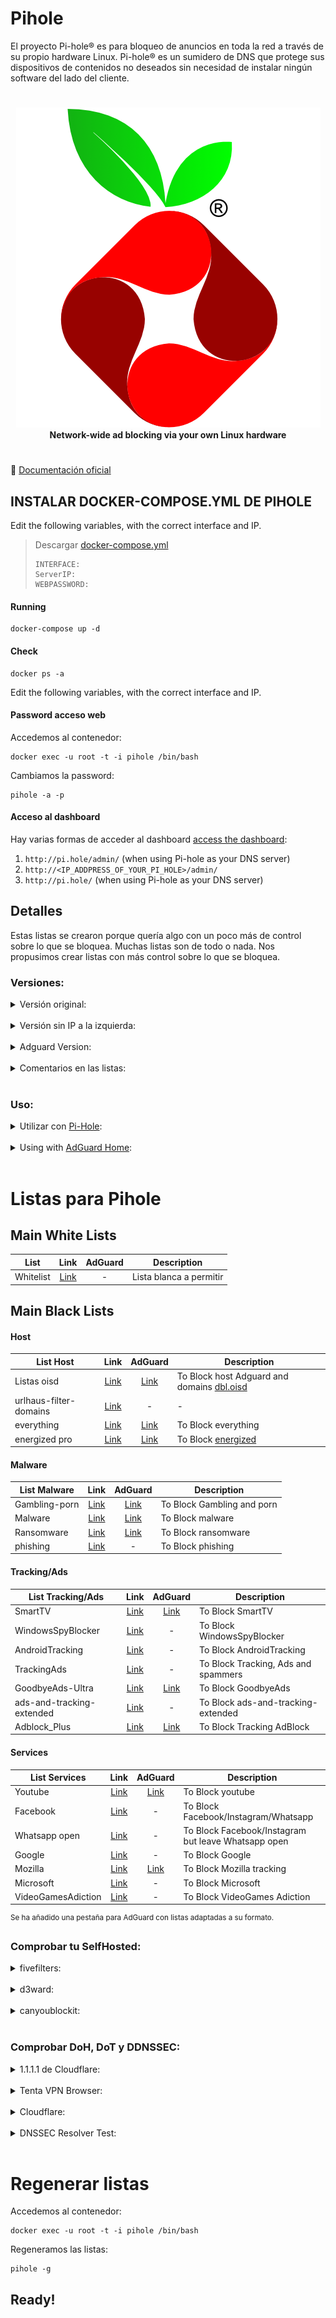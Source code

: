 # Pihole
El proyecto Pi-hole® es para bloqueo de anuncios en toda la red a través de su propio hardware Linux. Pi-hole® es un sumidero de DNS que protege sus dispositivos de contenidos no deseados sin necesidad de instalar ningún software del lado del cliente.

#

<p align="center">
    <a href="https://pi-hole.net/">
        <img src="https://github.com/JuanRodenas/Pihole/blob/main/pihole.png" alt="Pi-hole">
    </a>
    <br>
    <strong>Network-wide ad blocking via your own Linux hardware</strong>
</p>
<!-- markdownlint-enable MD033 -->

#

📁 [Documentación oficial](https://docs.pi-hole.net/)

## INSTALAR DOCKER-COMPOSE.YML DE PIHOLE
Edit the following variables, with the correct interface and IP.
> Descargar [docker-compose.yml](https://github.com/JuanRodenas/Pihole/blob/main/docker-compose.yml)
>~~~
>INTERFACE:
>ServerIP:
>WEBPASSWORD:
>~~~

#### Running
~~~
docker-compose up -d
~~~

#### Check
~~~
docker ps -a
~~~

Edit the following variables, with the correct interface and IP.

#### Password acceso web
Accedemos al contenedor:
~~~
docker exec -u root -t -i pihole /bin/bash
~~~
Cambiamos la password:
~~~
pihole -a -p
~~~

#### Acceso al dashboard
Hay varias formas de acceder al dashboard [access the dashboard](https://discourse.pi-hole.net/t/how-do-i-access-pi-holes-dashboard-admin-interface/3168):

1. `http://pi.hole/admin/` (when using Pi-hole as your DNS server)
2. `http://<IP_ADDPRESS_OF_YOUR_PI_HOLE>/admin/`
3. `http://pi.hole/` (when using Pi-hole as your DNS server)

## Detalles
Estas listas se crearon porque quería algo con un poco más de control sobre lo que se bloquea. Muchas listas son de todo o nada. Nos propusimos crear listas con más control sobre lo que se bloquea.

### Versiones:

<details>
<summary>Versión original:</summary>

<Original>&nbsp;Todas las urls de esta versión **van** precedidas de una dirección IP en el archivo txt o host:</Original>

<p>  &nbsp;&nbsp;<code>0.0.0.0 example.com</code> – Enviará el dominio example.com a la dirección 0.0.0.0 (pero no para sus subdominios)</p>
<p>  &nbsp;&nbsp;<code>127.0.0.1 example.com</code> – devolverá la dirección 127.0.0.1 para el dominio example.com (pero no para sus subdominios).</p>

</details>
&nbsp;
<details>
<summary>Versión sin IP a la izquierda:</summary>

<Original>&nbsp;Todas las urls de esta versión **no** van precedidas de una dirección IP en el archivo txt o host:</Original>

<p>  &nbsp;&nbsp;<code>example.com</code></p>

<sup>Nuestros usuarios nos han comunicado que algunos dispositivos dan error si la url va precedida de una dirección IP.</sup>
</details>
&nbsp;
<details>
<summary>Adguard Version:</summary>

<p>&nbsp;Todas las urls de esta versión de la lista **AdGuard** aparecen en el archivo de hosts de la siguiente manera:</p>

<p>  &nbsp;&nbsp;<code>||example.org^</code> – bloquea el acceso al dominio <code>example.org</code> y a todos sus subdominios</p>
<p>  &nbsp;&nbsp;<code>@@||example.org^</code> – desbloquea el acceso al dominio <code>example.org</code> y a todos sus subdominios</p>
<p>  &nbsp;&nbsp;<code>/REGEX/</code> – bloquea el acceso a los dominios que coincidan con la expresión regular especificada. Por ejemplo, la regla <code>/example.*/</code> bloqueará los hosts que coincidan con el <code>example.*</code></p>
<p>  &nbsp;&nbsp;<code>$</code> – Es el delimitador, que indica que el resto de la regla son modificadores. Los modificadores deben ubicarse al final de la regla después del carácter y estar separados por comas. Por ejemplo <code>||example.org^$important</code>.</p>
<p>  &nbsp;&nbsp;<code>$important</code> – El modificador aplicado a una regla aumenta su prioridad sobre cualquier otra regla sin el modificador. Incluso por encima de las reglas básicas de excepción.</p>
<p>  &nbsp;&nbsp;<code>*</code> – el carácter comodín. Se utiliza para representar cualquier conjunto de caracteres. También puede ser una cadena vacía o una cadena de cualquier longitud.</p>
<p>  &nbsp;&nbsp;<code>^</code> – el carácter separador. A diferencia del bloqueo de anuncios del navegador, no hay nada que separar en un nombre de host, por lo que el único propósito de este carácter es marcar el final del nombre de host.</p>
<p>  &nbsp;&nbsp;<code>|</code> – un puntero al principio o al final del nombre de host. El valor depende de la ubicación del carácter en la máscara. Por ejemplo, la regla <code>ample.org|</code> corresponde a <code>example.org</code>, pero no a <code>example.org.com</code>. <code>|example</code> corresponde a <code>example.org</code> pero no a <code>test.example.org</code></p>
    
<sup>Las instrucciones son actuales a partir de [AdGuard Home](https://github.com/AdguardTeam/AdGuardHome/wiki/Hosts-Blocklists#special-characters) v0.107.2. AdGuard admite las versiones anteriores.</sup>
</details>
&nbsp;
<details>
<summary>Comentarios en las listas:</summary>

<p>&nbsp;Todas las urls de esta versión de la lista aparecen en el archivo de hosts de la siguiente manera</p>

<p>  &nbsp;&nbsp;<code># comentario</code> – solo un comentario</p>
<p>  &nbsp;&nbsp;<code>! comentario</code> – solo un comentario</p>

</details>
&nbsp;

### Uso:
<details>
    <summary>Utilizar con <a href="https://pi-hole.net" target="_blank">Pi-Hole</a>:</summary>

## Instrucciones de uso con Pi-Hole:

1. Copie el enlace al formato Pi-hole de la lista deseada (de la tabla correspondiente que aparece a continuación).
2. Añade la URL a las listas de bloqueo de tu Pi-hole (**Inicio de sesión** > **Gestión de grupos** > **Listas** > **Pega la URL de la lista en el campo "Dirección", añade un comentario** > **Haz clic en "Añadir "**)
3. Actualizar Gravity (**Herramientas** > **Actualizar Gravity** > **Hacer clic en "Actualizar "** )

&nbsp;
<sup>Instrucciones actuales a partir de Pi-hole 5.2.4. Las instrucciones pueden ser ligeramente diferentes en la actualidad. Las instrucciones se actualizarán cuando se publique la versión 6.</sup>
</details>
&nbsp;

<details>
    <summary>Using with <a href="https://adguard.com/en/adguard-home/overview.html">AdGuard Home</a>:</summary>

## Instrucciones de uso con AdGuard Home:

1. Copie el enlace al formato de AdGuard correspondiente a la lista deseada (de la tabla correspondiente a continuación).
2. Añada la URL a su lista de bloqueo de AdGuard (**Inicio de sesión** > **Filtros** > **Listas de bloqueo DNS** > **Añadir lista de bloqueo** > **Añadir una lista personalizada** > **Introducir nombre** > **Pegar la URL del enlace copiado**)
3. La lista se activa automáticamente y está lista para empezar a bloquear.

&nbsp;
<sup>Las instrucciones son actuales a partir de AdGuard Home v0.107.2</sup>
</details>
&nbsp;

# Listas para Pihole

## Main White Lists

| List | Link | AdGuard | Description |
| -- | :--: | :--: | -- |
| Whitelist | [Link](https://raw.githubusercontent.com/anudeepND/whitelist/master/domains/whitelist.txt) | - | Lista blanca a permitir |


## Main Black Lists

#### Host
| List Host | Link | AdGuard | Description |
| -- | :--: | :--: | -- |
| Listas oisd | [Link](https://dbl.oisd.nl) | [Link](https://abp.oisd.nl) | To Block host Adguard and domains [dbl.oisd](https://oisd.nl/) |
| urlhaus-filter-domains | [Link](https://raw.githubusercontent.com/AzagraMac/PiHoleDocker/master/list/urlhaus-filter-domains.txt) | - | - |
| everything | [Link](https://blocklistproject.github.io/Lists/everything.txt) | [Link](https://raw.githubusercontent.com/blocklistproject/Lists/master/adguard/everything-ags.txt) | To Block everything |
| energized pro | [Link](https://energized.pro/unified/formats/hosts.txt) | [Link]() | To Block [energized](https://energized.pro/) |



#### Malware
| List Malware | Link | AdGuard | Description |
| -- | :--: | :--: | -- |
| Gambling-porn | [Link](https://raw.githubusercontent.com/JuanRodenas/Pi-hole_list/main/List/Gambling.txt) | [Link](https://github.com/blocklistproject/Lists/blob/master/adguard/gambling-ags.txt) | To Block Gambling and porn |
| Malware | [Link](https://blocklistproject.github.io/Lists/malware.txt) | [Link](https://raw.githubusercontent.com/blocklistproject/Lists/master/adguard/malware-ags.txt) | To Block malware |
| Ransomware | [Link](https://raw.githubusercontent.com/blocklistproject/Lists/master/ransomware.txt) | [Link](https://raw.githubusercontent.com/blocklistproject/Lists/master/adguard/ransomware-ags.txt) | To Block ransomware |
| phishing | [Link](https://phishing.army/download/phishing_army_blocklist_extended.txt) | - | To Block phishing |



#### Tracking/Ads
| List Tracking/Ads | Link | AdGuard | Description |
| -- | :--: | :--: | -- |
| SmartTV | [Link](https://raw.githubusercontent.com/Perflyst/PiHoleBlocklist/master/SmartTV.txt) | [Link](https://raw.githubusercontent.com/blocklistproject/Lists/master/adguard/smart-tv-ags.txt) | To Block SmartTV |
| WindowsSpyBlocker | [Link](https://raw.githubusercontent.com/crazy-max/WindowsSpyBlocker/master/data/hosts/spy.txt) | - | To Block WindowsSpyBlocker |
| AndroidTracking | [Link](https://raw.githubusercontent.com/AzagraMac/PiHoleDocker/master/list/AndroidTracking.txt) | - | To Block AndroidTracking |
| TrackingAds | [Link](https://raw.githubusercontent.com/JuanRodenas/Pi-hole_list/main/List/TrackingAds.txt) | - | To Block Tracking, Ads and spammers |
| GoodbyeAds-Ultra | [Link](https://raw.githubusercontent.com/jerryn70/GoodbyeAds/master/Hosts/GoodbyeAds-Ultra.txt) | [Link](https://raw.githubusercontent.com/Zelo72/adguard/main/d3host.adblock) | To Block GoodbyeAds |
| ads-and-tracking-extended | [Link](https://www.github.developerdan.com/hosts/lists/ads-and-tracking-extended.txt) | - | To Block ads-and-tracking-extended |
| Adblock_Plus | [Link](https://raw.githubusercontent.com/notracking/hosts-blocklists/master/adblock/adblock.txt) | [Link](https://raw.githubusercontent.com/JuanRodenas/Pi-hole_list/main/List/Adblock_Plus_Ads.txt) | To Block Tracking AdBlock |


#### Services
| List Services | Link | AdGuard | Description |
| -- | :--: | :--: | -- |
| Youtube | [Link](https://raw.githubusercontent.com/blocklistproject/Lists/master/youtube.txt) | [Link](https://raw.githubusercontent.com/blocklistproject/Lists/master/adguard/youtube-ags.txt) | To Block youtube |
| Facebook | [Link](https://github.com/jmdugan/blocklists/blob/master/corporations/facebook/all) | - | To Block Facebook/Instagram/Whatsapp |
| Whatsapp open | [Link](https://raw.githubusercontent.com/jmdugan/blocklists/master/corporations/facebook/all-but-whatsapp) | - | To Block Facebook/Instagram but leave Whatsapp open |
| Google | [Link](https://raw.githubusercontent.com/jmdugan/blocklists/master/corporations/google/all) | - | To Block Google |
| Mozilla | [Link](https://raw.githubusercontent.com/JuanRodenas/Pi-hole_list/main/List/mozilla.txt) | [Link](https://raw.githubusercontent.com/JuanRodenas/Pi-hole_list/main/List/mozilla_adguard.txt) | To Block Mozilla tracking |
| Microsoft | [Link](https://raw.githubusercontent.com/jmdugan/blocklists/master/corporations/microsoft/all) | - | To Block Microsoft |
| VideoGamesAdiction | [Link](https://raw.githubusercontent.com/JuanRodenas/Pi-hole_list/main/List/VideoGamesAdiction.txt) | - | To Block VideoGames Adiction |

<sup>Se ha añadido una pestaña para AdGuard con listas adaptadas a su formato.</sup>

### Comprobar tu SelfHosted:

<details>
<summary>fivefilters:</summary>

<Original>&nbsp;Pagina para comprobar tu selfhosted de fivefilters</Original>

<p>  &nbsp;&nbsp;https://blockads.fivefilters.org/</p>
</details>
&nbsp;

<details>
<summary>d3ward:</summary>

<Original>&nbsp;Pagina para comprobar tu selfhosted de [d3ward](https://d3ward.github.io/toolz/)</Original>

<p>  &nbsp;&nbsp;https://d3ward.github.io/toolz/adblock.html</p>
</details>
&nbsp;

<details>
<summary>canyoublockit:</summary>

<Original>&nbsp;Pagina para comprobar tu selfhosted de canyoublockit</Original>

<p>  &nbsp;&nbsp;https://canyoublockit.com/</p>
</details>
&nbsp;

### Comprobar DoH, DoT y DDNSSEC:

<details>
<summary>1.1.1.1 de Cloudflare:</summary>

<Original>&nbsp;Pagina para comprobar cifrado de 1.1.1.1 de Cloudflare</Original>

<p>  &nbsp;&nbsp;https://1.1.1.1/help</p>
</details>
&nbsp;

<details>
<summary>Tenta VPN Browser:</summary>

<Original>&nbsp;Pagina para comprobar cifrado de Tenta VPN Browser</Original>

<p>  &nbsp;&nbsp;https://tenta.com/test/</p>
</details>
&nbsp;

<details>
<summary>Cloudflare:</summary>

<Original>&nbsp;Pagina para comprobar cifrado de Cloudflare</Original>

<p>  &nbsp;&nbsp;https://www.cloudflare.com/es-es/ssl/encrypted-sni/</p>
</details>
&nbsp;

<details>
<summary>DNSSEC Resolver Test:</summary>

<Original>&nbsp;Pagina para comprobar cifrado DNSSEC por Matthäus Wander</Original>

<p>  &nbsp;&nbsp;http://dnssec.vs.uni-due.de/</p>
<p>  &nbsp;&nbsp;http://www.dnssec-or-not.com/</p>
<p>  &nbsp;&nbsp;http://en.conn.internet.nl/connection/</p>
</details>
&nbsp;


# Regenerar listas
Accedemos al contenedor:
~~~
docker exec -u root -t -i pihole /bin/bash
~~~
Regeneramos las listas:
~~~
pihole -g
~~~

## Ready!
